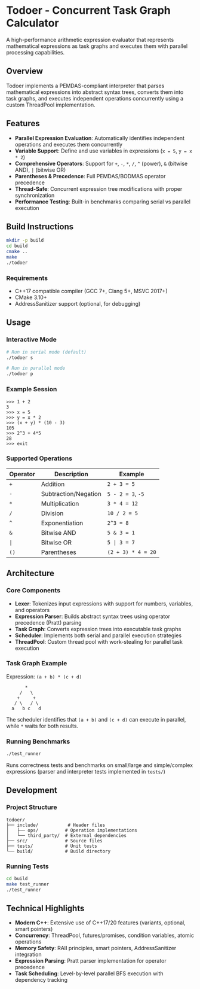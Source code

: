 # Todoer - Concurrent Task Graph Calculator

A high-performance arithmetic expression evaluator that represents mathematical expressions as task graphs and executes them with parallel processing capabilities.

## Overview

Todoer implements a PEMDAS-compliant interpreter that parses mathematical expressions into abstract syntax trees, converts them into task graphs, and executes independent operations concurrently using a custom ThreadPool implementation.

## Features

- **Parallel Expression Evaluation**: Automatically identifies independent operations and executes them concurrently
- **Variable Support**: Define and use variables in expressions (`x = 5`, `y = x * 2`)
- **Comprehensive Operators**: Support for `+`, `-`, `*`, `/`, `^` (power), `&` (bitwise AND), `|` (bitwise OR)
- **Parentheses & Precedence**: Full PEMDAS/BODMAS operator precedence
- **Thread-Safe**: Concurrent expression tree modifications with proper synchronization
- **Performance Testing**: Built-in benchmarks comparing serial vs parallel execution

## Build Instructions

```bash
mkdir -p build
cd build
cmake ..
make
./todoer
```

### Requirements
- C++17 compatible compiler (GCC 7+, Clang 5+, MSVC 2017+)
- CMake 3.10+
- AddressSanitizer support (optional, for debugging)

## Usage

### Interactive Mode

```bash
# Run in serial mode (default)
./todoer s

# Run in parallel mode
./todoer p
```

### Example Session

```
>>> 1 + 2
3
>>> x = 5
>>> y = x * 2
>>> (x + y) * (10 - 3)
105
>>> 2^3 + 4*5
28
>>> exit
```

### Supported Operations

| Operator | Description | Example |
|----------|-------------|---------|
| `+` | Addition | `2 + 3 = 5` |
| `-` | Subtraction/Negation | `5 - 2 = 3`, `-5` |
| `*` | Multiplication | `3 * 4 = 12` |
| `/` | Division | `10 / 2 = 5` |
| `^` | Exponentiation | `2^3 = 8` |
| `&` | Bitwise AND | `5 & 3 = 1` |
| `\|` | Bitwise OR | `5 \| 3 = 7` |
| `()` | Parentheses | `(2 + 3) * 4 = 20` |

## Architecture

### Core Components

- **Lexer**: Tokenizes input expressions with support for numbers, variables, and operators
- **Expression Parser**: Builds abstract syntax trees using operator precedence (Pratt) parsing
- **Task Graph**: Converts expression trees into executable task graphs
- **Scheduler**: Implements both serial and parallel execution strategies
- **ThreadPool**: Custom thread pool with work-stealing for parallel task execution

### Task Graph Example

Expression: `(a + b) * (c + d)`

```
       *
     /   \
    +     +
   / \   / \
  a   b c   d
```

The scheduler identifies that `(a + b)` and `(c + d)` can execute in parallel, while `*` waits for both results.

### Running Benchmarks

```bash
./test_runner
```

Runs correctness tests and benchmarks on small/large and simple/complex expressions (parser and interpreter tests implemented in `tests/`)

## Development

### Project Structure

```
todoer/
├── include/           # Header files
│   ├── ops/          # Operation implementations
│   └── third_party/  # External dependencies
├── src/              # Source files
├── tests/            # Unit tests
└── build/            # Build directory
```

### Running Tests

```bash
cd build
make test_runner
./test_runner
```

## Technical Highlights

- **Modern C++**: Extensive use of C++17/20 features (variants, optional, smart pointers)
- **Concurrency**: ThreadPool, futures/promises, condition variables, atomic operations
- **Memory Safety**: RAII principles, smart pointers, AddressSanitizer integration
- **Expression Parsing**: Pratt parser implementation for operator precedence
- **Task Scheduling**: Level-by-level parallel BFS execution with dependency tracking